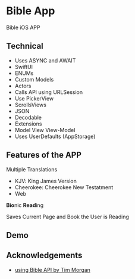 
# Bible App

Bible iOS APP

## Technical

- Uses ASYNC and AWAIT
- SwiftUI
- ENUMs
- Custom Models
- Actors
- Calls API using URLSession
- Use PickerView
- ScrollsViews
- JSON
- Decodable
- Extensions
- Model View View-Model
- Uses UserDefaults (AppStorage)
## Features of the APP

Multiple Translations
- KJV: King James Version
- Cheerokee: Cheerokee New Testatment
- Web

**Bio**nic **Read**ing

Saves Current Page and Book the User is Reading




## Demo





## Acknowledgements

 - [using Bible API by Tim Morgan](https://bible-api.com/)


